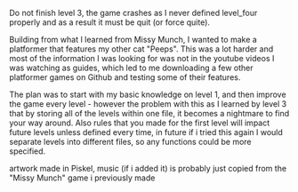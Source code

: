 Do not finish level 3, the game crashes as I never defined level_four properly and as a result it must be quit (or force quite).

Building from what I learned from Missy Munch, I wanted to make a platformer that features my other cat "Peeps". This was a lot harder and most of the information I was looking for was not in the youtube videos I was watching as guides, which led to me downloading a few other platformer games on Github and testing some of their features.

The plan was to start with my basic knowledge on level 1, and then improve the game every level - however the problem with this as I learned by level 3 that by storing all of the levels within one file, it becomes a nightmare to find your way around. Also rules that you made for the first level will impact future levels unless defined every time, in future if i tried this again I would separate levels into different files, so any functions could be more specified.

artwork made in Piskel, music (if i added it) is probably just copied from the "Missy Munch" game i previously made
